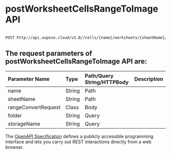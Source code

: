 # **postWorksheetCellsRangeToImage API**

 

```bash

POST http://api.aspose.cloud/v3.0//cells/{name}/worksheets/{sheetName}/ranges/convertToImage

```

## The request parameters of **postWorksheetCellsRangeToImage** API are: 

| Parameter Name | Type | Path/Query String/HTTPBody | Description | 
| :- | :- | :- |:- | 
|name|String|Path||
|sheetName|String|Path||
|rangeConvertRequest|Class|Body||
|folder|String|Query||
|storageName|String|Query||


The [OpenAPI Specification](https://reference.aspose.cloud/cells/#/RangesController/PostWorksheetCellsRangeToImage) defines a publicly accessible programming interface and lets you carry out REST interactions directly from a web browser.
